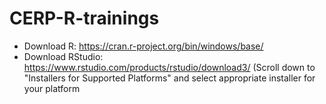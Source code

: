 # CERP-R-trainings

* Download R: https://cran.r-project.org/bin/windows/base/
* Download RStudio: https://www.rstudio.com/products/rstudio/download3/ (Scroll down to "Installers for Supported Platforms" and select appropriate installer for your platform
